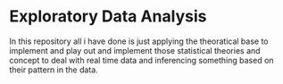 # Exploratory Data Analysis

In this repository all i have done is just applying the theoratical base to implement and play out and implement those statistical theories and concept to deal with real time data and inferencing something based on their pattern in the data.
